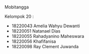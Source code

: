 Mobitangga

Kelompok 20 :
- 18220043 Amelia Wahyu Dewanti
- 18220051 Natanael Dias
- 18220055 Rahadyanino Maheswara
- 18220056 Khafifanisa
- 18220098 Ray Clement Juwanda
